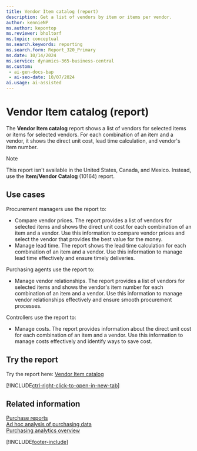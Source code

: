 ```yaml
---
title: Vendor Item catalog (report)
description: Get a list of vendors by item or items per vendor.
author: kennieNP
ms.author: kepontop
ms.reviewer: bholtorf
ms.topic: conceptual
ms.search.keywords: reporting
ms.search.form: Report_320_Primary
ms.date: 10/14/2024
ms.service: dynamics-365-business-central
ms.custom:
 - ai-gen-docs-bap
 - ai-seo-date: 10/07/2024
ai.usage: ai-assisted
---
```


# Vendor Item catalog (report)

The **Vendor Item catalog** report shows a list of vendors for selected items or items for selected vendors. For each combination of an item and a vendor, it shows the direct unit cost, lead time calculation, and vendor's item number.

> [!NOTE]
> This report isn't available in the United States, Canada, and Mexico. Instead, use the **Item/Vendor Catalog** (10164) report.

## Use cases

<!-- 
Prompt
Below is a report in an ERP system. Provide 3-4 use cases for different personas working with procurement.
Format like this:    
  
As a <persona>, use the report to    
* use case 1  
* use case 2    

Do not capitalize the persona names. 

## Report description
Displays a list of the vendors for the selected items or items for selected vendors. For each combination of item and vendor, it shows direct unit cost, lead time calculation and the vendor's item number.

Please include your data sources and URLs

 -->

Procurement managers use the report to:

* Compare vendor prices. The report provides a list of vendors for selected items and shows the direct unit cost for each combination of an item and a vendor. Use this information to compare vendor prices and select the vendor that provides the best value for the money.
* Manage lead time. The report shows the lead time calculation for each combination of an item and a vendor. Use this information to manage lead time effectively and ensure timely deliveries.

Purchasing agents use the report to:

* Manage vendor relationships. The report provides a list of vendors for selected items and shows the vendor's item number for each combination of an item and a vendor. Use this information to manage vendor relationships effectively and ensure smooth procurement processes.

Controllers use the report to:

* Manage costs. The report provides information about the direct unit cost for each combination of an item and a vendor. Use this information to manage costs effectively and identify ways to save cost.

## Try the report

Try the report here: [Vendor Item catalog](https://businesscentral.dynamics.com?report=320)

[!INCLUDE[ctrl-right-click-to-open-in-new-tab](../includes/ctrl-right-click-to-open-in-new-tab.md)]

## Related information

[Purchase reports](../purchase-reports.md)  
[Ad hoc analysis of purchasing data](../ad-hoc-analysis-purchasing.md)  
[Purchasing analytics overview](../purchasing-analytics-overview.md)  

[!INCLUDE[footer-include](../includes/footer-banner.md)]
